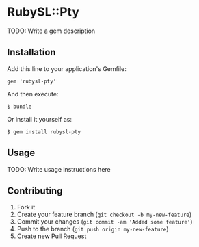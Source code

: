 # RubySL::Pty

TODO: Write a gem description

## Installation

Add this line to your application's Gemfile:

    gem 'rubysl-pty'

And then execute:

    $ bundle

Or install it yourself as:

    $ gem install rubysl-pty

## Usage

TODO: Write usage instructions here

## Contributing

1. Fork it
2. Create your feature branch (`git checkout -b my-new-feature`)
3. Commit your changes (`git commit -am 'Added some feature'`)
4. Push to the branch (`git push origin my-new-feature`)
5. Create new Pull Request
